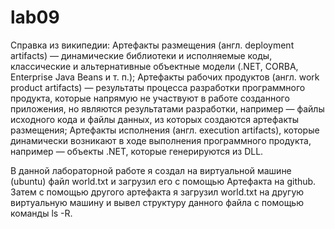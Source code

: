 # lab09
Справка из википедии:
Артефакты размещения (англ. deployment artifacts) — динамические библиотеки и исполняемые коды, классические и альтернативные объектные модели (.NET, CORBA, Enterprise Java Beans и т. п.);
Артефакты рабочих продуктов (англ. work product artifacts) — результаты процесса разработки программного продукта, которые напрямую не участвуют в работе созданного приложения, но являются результатами разработки, например — файлы исходного кода и файлы данных, из которых создаются артефакты размещения;
Артефакты исполнения (англ. execution artifacts), которые динамически возникают в ходе выполнения программного продукта, например — объекты .NET, которые генерируются из DLL.

В данной лабораторной работе я создал на виртуальной машине (ubuntu) файл world.txt и загрузил его с помощью Артефакта на github. Затем с помощью другого артефакта я загрузил world.txt на другую виртуальную машину и вывел структуру данного файла с помощью команды ls -R.
